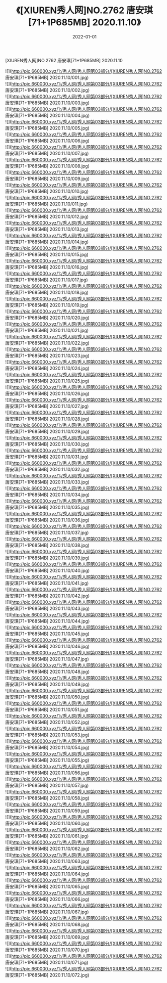 ﻿---
layout: post
title:  《[XIUREN秀人网]NO.2762 唐安琪[71+1P685MB] 2020.11.10》
date:   2022-01-01
img: http://pic.660000.xyz/1:/秀人网/秀人网第03部分/[XIUREN秀人网]NO.2762 唐安琪[71+1P685MB] 2020.11.10/000.jpg
categories: [美女, 清纯, 唯美]
---

[XIUREN秀人网]NO.2762 唐安琪[71+1P685MB] 2020.11.10

 ![](http://pic.660000.xyz/1:/秀人网/秀人网第03部分/[XIUREN秀人网]NO.2762 唐安琪[71+1P685MB] 2020.11.10/001.jpg) <br>![](http://pic.660000.xyz/1:/秀人网/秀人网第03部分/[XIUREN秀人网]NO.2762 唐安琪[71+1P685MB] 2020.11.10/002.jpg) <br>![](http://pic.660000.xyz/1:/秀人网/秀人网第03部分/[XIUREN秀人网]NO.2762 唐安琪[71+1P685MB] 2020.11.10/003.jpg) <br>![](http://pic.660000.xyz/1:/秀人网/秀人网第03部分/[XIUREN秀人网]NO.2762 唐安琪[71+1P685MB] 2020.11.10/004.jpg) <br>![](http://pic.660000.xyz/1:/秀人网/秀人网第03部分/[XIUREN秀人网]NO.2762 唐安琪[71+1P685MB] 2020.11.10/005.jpg) <br>![](http://pic.660000.xyz/1:/秀人网/秀人网第03部分/[XIUREN秀人网]NO.2762 唐安琪[71+1P685MB] 2020.11.10/006.jpg) <br>![](http://pic.660000.xyz/1:/秀人网/秀人网第03部分/[XIUREN秀人网]NO.2762 唐安琪[71+1P685MB] 2020.11.10/007.jpg) <br>![](http://pic.660000.xyz/1:/秀人网/秀人网第03部分/[XIUREN秀人网]NO.2762 唐安琪[71+1P685MB] 2020.11.10/008.jpg) <br>![](http://pic.660000.xyz/1:/秀人网/秀人网第03部分/[XIUREN秀人网]NO.2762 唐安琪[71+1P685MB] 2020.11.10/009.jpg) <br>![](http://pic.660000.xyz/1:/秀人网/秀人网第03部分/[XIUREN秀人网]NO.2762 唐安琪[71+1P685MB] 2020.11.10/010.jpg) <br>![](http://pic.660000.xyz/1:/秀人网/秀人网第03部分/[XIUREN秀人网]NO.2762 唐安琪[71+1P685MB] 2020.11.10/011.jpg) <br>![](http://pic.660000.xyz/1:/秀人网/秀人网第03部分/[XIUREN秀人网]NO.2762 唐安琪[71+1P685MB] 2020.11.10/012.jpg) <br>![](http://pic.660000.xyz/1:/秀人网/秀人网第03部分/[XIUREN秀人网]NO.2762 唐安琪[71+1P685MB] 2020.11.10/013.jpg) <br>![](http://pic.660000.xyz/1:/秀人网/秀人网第03部分/[XIUREN秀人网]NO.2762 唐安琪[71+1P685MB] 2020.11.10/014.jpg) <br>![](http://pic.660000.xyz/1:/秀人网/秀人网第03部分/[XIUREN秀人网]NO.2762 唐安琪[71+1P685MB] 2020.11.10/015.jpg) <br>![](http://pic.660000.xyz/1:/秀人网/秀人网第03部分/[XIUREN秀人网]NO.2762 唐安琪[71+1P685MB] 2020.11.10/016.jpg) <br>![](http://pic.660000.xyz/1:/秀人网/秀人网第03部分/[XIUREN秀人网]NO.2762 唐安琪[71+1P685MB] 2020.11.10/017.jpg) <br>![](http://pic.660000.xyz/1:/秀人网/秀人网第03部分/[XIUREN秀人网]NO.2762 唐安琪[71+1P685MB] 2020.11.10/018.jpg) <br>![](http://pic.660000.xyz/1:/秀人网/秀人网第03部分/[XIUREN秀人网]NO.2762 唐安琪[71+1P685MB] 2020.11.10/019.jpg) <br>![](http://pic.660000.xyz/1:/秀人网/秀人网第03部分/[XIUREN秀人网]NO.2762 唐安琪[71+1P685MB] 2020.11.10/020.jpg) <br>![](http://pic.660000.xyz/1:/秀人网/秀人网第03部分/[XIUREN秀人网]NO.2762 唐安琪[71+1P685MB] 2020.11.10/021.jpg) <br>![](http://pic.660000.xyz/1:/秀人网/秀人网第03部分/[XIUREN秀人网]NO.2762 唐安琪[71+1P685MB] 2020.11.10/022.jpg) <br>![](http://pic.660000.xyz/1:/秀人网/秀人网第03部分/[XIUREN秀人网]NO.2762 唐安琪[71+1P685MB] 2020.11.10/023.jpg) <br>![](http://pic.660000.xyz/1:/秀人网/秀人网第03部分/[XIUREN秀人网]NO.2762 唐安琪[71+1P685MB] 2020.11.10/024.jpg) <br>![](http://pic.660000.xyz/1:/秀人网/秀人网第03部分/[XIUREN秀人网]NO.2762 唐安琪[71+1P685MB] 2020.11.10/025.jpg) <br>![](http://pic.660000.xyz/1:/秀人网/秀人网第03部分/[XIUREN秀人网]NO.2762 唐安琪[71+1P685MB] 2020.11.10/026.jpg) <br>![](http://pic.660000.xyz/1:/秀人网/秀人网第03部分/[XIUREN秀人网]NO.2762 唐安琪[71+1P685MB] 2020.11.10/027.jpg) <br>![](http://pic.660000.xyz/1:/秀人网/秀人网第03部分/[XIUREN秀人网]NO.2762 唐安琪[71+1P685MB] 2020.11.10/028.jpg) <br>![](http://pic.660000.xyz/1:/秀人网/秀人网第03部分/[XIUREN秀人网]NO.2762 唐安琪[71+1P685MB] 2020.11.10/029.jpg) <br>![](http://pic.660000.xyz/1:/秀人网/秀人网第03部分/[XIUREN秀人网]NO.2762 唐安琪[71+1P685MB] 2020.11.10/030.jpg) <br>![](http://pic.660000.xyz/1:/秀人网/秀人网第03部分/[XIUREN秀人网]NO.2762 唐安琪[71+1P685MB] 2020.11.10/031.jpg) <br>![](http://pic.660000.xyz/1:/秀人网/秀人网第03部分/[XIUREN秀人网]NO.2762 唐安琪[71+1P685MB] 2020.11.10/032.jpg) <br>![](http://pic.660000.xyz/1:/秀人网/秀人网第03部分/[XIUREN秀人网]NO.2762 唐安琪[71+1P685MB] 2020.11.10/033.jpg) <br>![](http://pic.660000.xyz/1:/秀人网/秀人网第03部分/[XIUREN秀人网]NO.2762 唐安琪[71+1P685MB] 2020.11.10/034.jpg) <br>![](http://pic.660000.xyz/1:/秀人网/秀人网第03部分/[XIUREN秀人网]NO.2762 唐安琪[71+1P685MB] 2020.11.10/035.jpg) <br>![](http://pic.660000.xyz/1:/秀人网/秀人网第03部分/[XIUREN秀人网]NO.2762 唐安琪[71+1P685MB] 2020.11.10/036.jpg) <br>![](http://pic.660000.xyz/1:/秀人网/秀人网第03部分/[XIUREN秀人网]NO.2762 唐安琪[71+1P685MB] 2020.11.10/037.jpg) <br>![](http://pic.660000.xyz/1:/秀人网/秀人网第03部分/[XIUREN秀人网]NO.2762 唐安琪[71+1P685MB] 2020.11.10/038.jpg) <br>![](http://pic.660000.xyz/1:/秀人网/秀人网第03部分/[XIUREN秀人网]NO.2762 唐安琪[71+1P685MB] 2020.11.10/039.jpg) <br>![](http://pic.660000.xyz/1:/秀人网/秀人网第03部分/[XIUREN秀人网]NO.2762 唐安琪[71+1P685MB] 2020.11.10/040.jpg) <br>![](http://pic.660000.xyz/1:/秀人网/秀人网第03部分/[XIUREN秀人网]NO.2762 唐安琪[71+1P685MB] 2020.11.10/041.jpg) <br>![](http://pic.660000.xyz/1:/秀人网/秀人网第03部分/[XIUREN秀人网]NO.2762 唐安琪[71+1P685MB] 2020.11.10/042.jpg) <br>![](http://pic.660000.xyz/1:/秀人网/秀人网第03部分/[XIUREN秀人网]NO.2762 唐安琪[71+1P685MB] 2020.11.10/043.jpg) <br>![](http://pic.660000.xyz/1:/秀人网/秀人网第03部分/[XIUREN秀人网]NO.2762 唐安琪[71+1P685MB] 2020.11.10/044.jpg) <br>![](http://pic.660000.xyz/1:/秀人网/秀人网第03部分/[XIUREN秀人网]NO.2762 唐安琪[71+1P685MB] 2020.11.10/045.jpg) <br>![](http://pic.660000.xyz/1:/秀人网/秀人网第03部分/[XIUREN秀人网]NO.2762 唐安琪[71+1P685MB] 2020.11.10/046.jpg) <br>![](http://pic.660000.xyz/1:/秀人网/秀人网第03部分/[XIUREN秀人网]NO.2762 唐安琪[71+1P685MB] 2020.11.10/047.jpg) <br>![](http://pic.660000.xyz/1:/秀人网/秀人网第03部分/[XIUREN秀人网]NO.2762 唐安琪[71+1P685MB] 2020.11.10/048.jpg) <br>![](http://pic.660000.xyz/1:/秀人网/秀人网第03部分/[XIUREN秀人网]NO.2762 唐安琪[71+1P685MB] 2020.11.10/049.jpg) <br>![](http://pic.660000.xyz/1:/秀人网/秀人网第03部分/[XIUREN秀人网]NO.2762 唐安琪[71+1P685MB] 2020.11.10/050.jpg) <br>![](http://pic.660000.xyz/1:/秀人网/秀人网第03部分/[XIUREN秀人网]NO.2762 唐安琪[71+1P685MB] 2020.11.10/051.jpg) <br>![](http://pic.660000.xyz/1:/秀人网/秀人网第03部分/[XIUREN秀人网]NO.2762 唐安琪[71+1P685MB] 2020.11.10/052.jpg) <br>![](http://pic.660000.xyz/1:/秀人网/秀人网第03部分/[XIUREN秀人网]NO.2762 唐安琪[71+1P685MB] 2020.11.10/053.jpg) <br>![](http://pic.660000.xyz/1:/秀人网/秀人网第03部分/[XIUREN秀人网]NO.2762 唐安琪[71+1P685MB] 2020.11.10/054.jpg) <br>![](http://pic.660000.xyz/1:/秀人网/秀人网第03部分/[XIUREN秀人网]NO.2762 唐安琪[71+1P685MB] 2020.11.10/055.jpg) <br>![](http://pic.660000.xyz/1:/秀人网/秀人网第03部分/[XIUREN秀人网]NO.2762 唐安琪[71+1P685MB] 2020.11.10/056.jpg) <br>![](http://pic.660000.xyz/1:/秀人网/秀人网第03部分/[XIUREN秀人网]NO.2762 唐安琪[71+1P685MB] 2020.11.10/057.jpg) <br>![](http://pic.660000.xyz/1:/秀人网/秀人网第03部分/[XIUREN秀人网]NO.2762 唐安琪[71+1P685MB] 2020.11.10/058.jpg) <br>![](http://pic.660000.xyz/1:/秀人网/秀人网第03部分/[XIUREN秀人网]NO.2762 唐安琪[71+1P685MB] 2020.11.10/059.jpg) <br>![](http://pic.660000.xyz/1:/秀人网/秀人网第03部分/[XIUREN秀人网]NO.2762 唐安琪[71+1P685MB] 2020.11.10/060.jpg) <br>![](http://pic.660000.xyz/1:/秀人网/秀人网第03部分/[XIUREN秀人网]NO.2762 唐安琪[71+1P685MB] 2020.11.10/061.jpg) <br>![](http://pic.660000.xyz/1:/秀人网/秀人网第03部分/[XIUREN秀人网]NO.2762 唐安琪[71+1P685MB] 2020.11.10/062.jpg) <br>![](http://pic.660000.xyz/1:/秀人网/秀人网第03部分/[XIUREN秀人网]NO.2762 唐安琪[71+1P685MB] 2020.11.10/063.jpg) <br>![](http://pic.660000.xyz/1:/秀人网/秀人网第03部分/[XIUREN秀人网]NO.2762 唐安琪[71+1P685MB] 2020.11.10/064.jpg) <br>![](http://pic.660000.xyz/1:/秀人网/秀人网第03部分/[XIUREN秀人网]NO.2762 唐安琪[71+1P685MB] 2020.11.10/065.jpg) <br>![](http://pic.660000.xyz/1:/秀人网/秀人网第03部分/[XIUREN秀人网]NO.2762 唐安琪[71+1P685MB] 2020.11.10/066.jpg) <br>![](http://pic.660000.xyz/1:/秀人网/秀人网第03部分/[XIUREN秀人网]NO.2762 唐安琪[71+1P685MB] 2020.11.10/067.jpg) <br>![](http://pic.660000.xyz/1:/秀人网/秀人网第03部分/[XIUREN秀人网]NO.2762 唐安琪[71+1P685MB] 2020.11.10/068.jpg) <br>![](http://pic.660000.xyz/1:/秀人网/秀人网第03部分/[XIUREN秀人网]NO.2762 唐安琪[71+1P685MB] 2020.11.10/069.jpg) <br>![](http://pic.660000.xyz/1:/秀人网/秀人网第03部分/[XIUREN秀人网]NO.2762 唐安琪[71+1P685MB] 2020.11.10/070.jpg) <br>![](http://pic.660000.xyz/1:/秀人网/秀人网第03部分/[XIUREN秀人网]NO.2762 唐安琪[71+1P685MB] 2020.11.10/071.jpg) <br>![](http://pic.660000.xyz/1:/秀人网/秀人网第03部分/[XIUREN秀人网]NO.2762 唐安琪[71+1P685MB] 2020.11.10/072.jpg) <br>